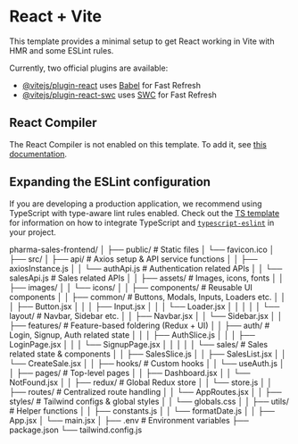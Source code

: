 # React + Vite

This template provides a minimal setup to get React working in Vite with HMR and some ESLint rules.

Currently, two official plugins are available:

- [@vitejs/plugin-react](https://github.com/vitejs/vite-plugin-react/blob/main/packages/plugin-react) uses [Babel](https://babeljs.io/) for Fast Refresh
- [@vitejs/plugin-react-swc](https://github.com/vitejs/vite-plugin-react/blob/main/packages/plugin-react-swc) uses [SWC](https://swc.rs/) for Fast Refresh

## React Compiler

The React Compiler is not enabled on this template. To add it, see [this documentation](https://react.dev/learn/react-compiler/installation).

## Expanding the ESLint configuration

If you are developing a production application, we recommend using TypeScript with type-aware lint rules enabled. Check out the [TS template](https://github.com/vitejs/vite/tree/main/packages/create-vite/template-react-ts) for information on how to integrate TypeScript and [`typescript-eslint`](https://typescript-eslint.io) in your project.


pharma-sales-frontend/
│
├── public/                    # Static files
│   └── favicon.ico
│
├── src/
│   ├── api/                    # Axios setup & API service functions
│   │   ├── axiosInstance.js
│   │   └── authApi.js          # Authentication related APIs
│   │   └── salesApi.js         # Sales related APIs
│
│   ├── assets/                 # Images, icons, fonts
│   │   ├── images/
│   │   └── icons/
│
│   ├── components/             # Reusable UI components
│   │   ├── common/             # Buttons, Modals, Inputs, Loaders etc.
│   │   │   ├── Button.jsx
│   │   │   ├── Input.jsx
│   │   │   └── Loader.jsx
│   │   │
│   │   └── layout/             # Navbar, Sidebar etc.
│   │       ├── Navbar.jsx
│   │       └── Sidebar.jsx
│
│   ├── features/               # Feature-based foldering (Redux + UI)
│   │   ├── auth/               # Login, Signup, Auth related state
│   │   │   ├── AuthSlice.js
│   │   │   ├── LoginPage.jsx
│   │   │   └── SignupPage.jsx
│   │   │
│   │   └── sales/              # Sales related state & components
│   │       ├── SalesSlice.js
│   │       ├── SalesList.jsx
│   │       └── CreateSale.jsx
│
│   ├── hooks/                   # Custom hooks
│   │   └── useAuth.js
│
│   ├── pages/                    # Top-level pages
│   │   ├── Dashboard.jsx
│   │   └── NotFound.jsx
│
│   ├── redux/                     # Global Redux store
│   │   └── store.js
│
│   ├── routes/                     # Centralized route handling
│   │   └── AppRoutes.jsx
│
│   ├── styles/                     # Tailwind configs & global styles
│   │   └── globals.css
│
│   ├── utils/                       # Helper functions
│   │   ├── constants.js
│   │   └── formatDate.js
│
│   ├── App.jsx
│   └── main.jsx
│
├── .env                             # Environment variables
├── package.json
└── tailwind.config.js

